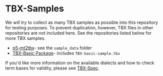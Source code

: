TBX-Samples
===========

We will try to collect as many TBX samples as possible into this repository for testing purposes. To prevent duplication, however, TBX files in other repositories are not included here. See the repositories listed below for more TBX samples.


* [p5-mt2tbx](https://github.com/byutrg/p5-mt2tbx)- see the `sample_data` folder
* [TBX-Basic Package](https://github.com/byutrg/TBX-Basic-Package)- includes `TBX-basic-sample.tbx`

If you'd like more information on the available dialects and how to check term bases for validity, please see [TBX-Spec](https://github.com/byutrg/TBX-Spec).
